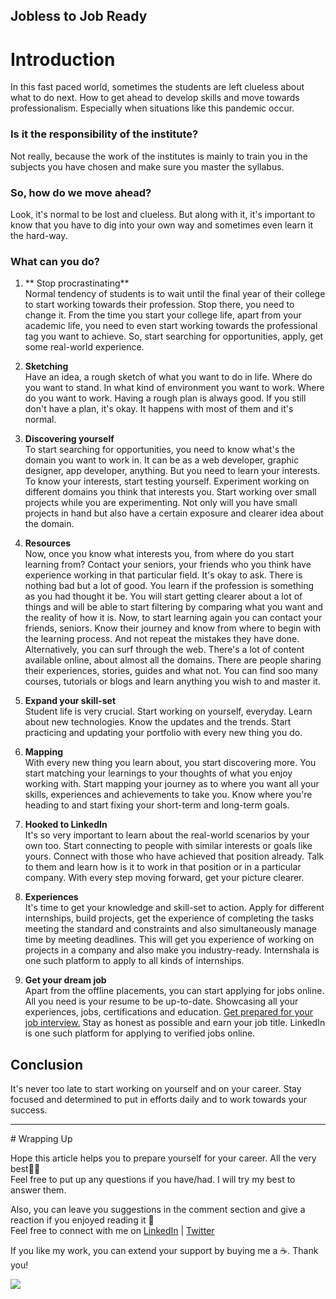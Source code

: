 ## Jobless to Job Ready

<head><meta name="monetization" content="$ilp.uphold.com/fXgYL9dgXzHk"></head>
<!-- Google Tag Manager -->
<script>(function(w,d,s,l,i){w[l]=w[l]||[];w[l].push({'gtm.start':
new Date().getTime(),event:'gtm.js'});var f=d.getElementsByTagName(s)[0],
j=d.createElement(s),dl=l!='dataLayer'?'&l='+l:'';j.async=true;j.src=
'https://www.googletagmanager.com/gtm.js?id='+i+dl;f.parentNode.insertBefore(j,f);
})(window,document,'script','dataLayer','GTM-ND3TDD2');</script>
<!-- End Google Tag Manager -->
<!-- Google Tag Manager (noscript) -->
<noscript><iframe src="https://www.googletagmanager.com/ns.html?id=GTM-ND3TDD2"
height="0" width="0" style="display:none;visibility:hidden"></iframe></noscript>
<!-- End Google Tag Manager (noscript) -->

# Introduction
In this fast paced world, sometimes the students are left clueless about what to do next. How to get ahead to develop skills and move towards professionalism.  Especially when situations like this pandemic occur.

### Is it the responsibility of the institute?
Not really, because the work of the institutes is mainly to train you in the subjects you have chosen and make sure you master the syllabus. 

### So, how do we move ahead?
Look, it's normal to be lost and clueless. But along with it, it's important to know that you have to dig into your own way and sometimes even learn it the hard-way.

### What can you do?

1. ** Stop procrastinating** <br>
Normal tendency of students is to wait until the final year of their college to start working towards their profession. Stop there, you need to change it. From the time you start your college life, apart from your academic life, you need to even start working towards the professional tag you want to achieve. So, start searching for opportunities, apply, get some real-world experience.

2. **Sketching** <br>
Have an idea, a rough sketch of what you want to do in life. Where do you want to stand. In what kind of environment you want to work. Where do you want to work. Having a rough plan is always good. If you still don't have a plan, it's okay. It happens with most of them and it's normal.

3. **Discovering yourself** <br>
To start searching for opportunities, you need to know what's the domain you want to work in. It can be as a web developer, graphic designer, app developer, anything. But you need to learn your interests. To know your interests, start testing yourself. Experiment working on different domains you think that interests you. Start working over small projects while you are experimenting. Not only will you have small projects in hand but also have a certain exposure and clearer idea about the domain. 

4. **Resources** <br>
Now, once you know what interests you, from where do you start learning from? Contact your seniors, your friends who you think have experience working in that particular field. It's okay to ask. There is nothing bad but a lot of good. You learn if the profession is something as you had thought it be. You will start getting clearer about a lot of things and will be able to start filtering by comparing what you want and the reality of how it is. 
Now, to start learning again you can contact your friends, seniors. Know their journey and know from where to begin with the learning process. And not repeat the mistakes they have done. Alternatively, you can surf through the web. There's a lot of content available online, about almost all the domains. There are people sharing their experiences, stories, guides and what not. You can find soo many courses, tutorials or blogs and learn anything you wish to and master it.

5. **Expand your skill-set** <br>
Student life is very crucial. Start working on yourself, everyday. Learn about new technologies. Know the updates and the trends. Start practicing and updating your portfolio with every new thing you do.  

6. **Mapping** <br>
With every new thing you learn about, you start discovering more. You start matching your learnings to your thoughts of what you enjoy working with. Start mapping your journey as to where you want all your skills, experiences and achievements to take you. Know where you're heading to and start fixing your short-term and long-term goals.

7. **Hooked to LinkedIn** <br>
It's so very important to learn about the real-world scenarios by your own too. Start connecting to people with similar interests or goals like yours. Connect with those who have achieved that position already. Talk to them and learn how is it to work in that position or in a particular company. With every step moving forward, get your picture clearer.

8. **Experiences** <br>
It's time to get your knowledge and skill-set to action. Apply for different internships, build projects, get the experience of completing the tasks meeting the standard and constraints and also simultaneously manage time by meeting deadlines. This will get you experience of working on projects in a company and also make you industry-ready.  Internshala is one such platform to apply to all kinds of internships.

9. **Get your dream job** <br>
Apart from the offline placements, you can start applying for jobs online. All you need is your resume to be up-to-date. Showcasing all your experiences, jobs, certifications and education.  [Get prepared for your job interview.](https://bhumikhokhani.hashnode.dev/preparing-for-interviews)  Stay as honest as possible and earn your job title.  LinkedIn is one such platform for applying to verified jobs online.

## Conclusion
It's never too late to start working on yourself and on your career. Stay focused and determined to put in efforts daily and to work towards your success.

<hr></hr>
# Wrapping Up

Hope this article helps you to prepare yourself for your career. All the very best👍🏻 <br>
Feel free to put up any questions if you have/had. I will try my best to answer them.

Also, you can leave you suggestions in the comment section and give a reaction if you enjoyed reading it 💖 <br>
Feel free to connect with me on  [LinkedIn](https://www.linkedin.com/in/bhumikhokhani/)  |  [Twitter](https://twitter.com/bhumikhokhani) 
<br>
> 
If you like my work, you can extend your support by buying me a ☕. Thank you!

<a href="https://www.buymeacoffee.com/bhumikhokhani"><img src="https://img.buymeacoffee.com/button-api/?text=Buy me a coffee&emoji=&slug=bhumikhokhani&button_colour=FF5F5F&font_colour=ffffff&font_family=Cookie&outline_colour=000000&coffee_colour=FFDD00"></a>